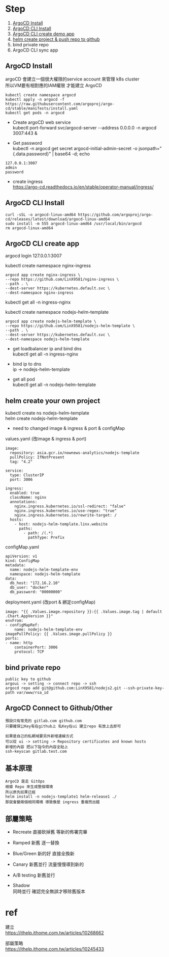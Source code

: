 # Step
1. [ArgoCD Install](#argocd-install) 
2. [ArgoCD CLI Install](#ArgoCD-CLI-Install) 
3. [ArgoCD CLI create demo app](#ArgoCD-CLI-create-demo-app)
4. [helm create project & push repo to github](#helm-create-project)
5. bind private repo  
7. ArgoCD CLI sync app  

## <a name="argocd-install"></a>ArgoCD Install
argoCD 會建立一個很大權限的service account 來管理 k8s cluster  
所以VM要有相對應的IAM權限 才能建立 ArgoCD  

```
kubectl create namespace argocd
kubectl apply -n argocd -f https://raw.githubusercontent.com/argoproj/argo-cd/stable/manifests/install.yaml
kubectl get pods -n argocd
```

* Create argoCD web service  
kubectl port-forward svc/argocd-server --address 0.0.0.0 -n argocd 3007:443 &

* Get password  
kubectl -n argocd get secret argocd-initial-admin-secret -o jsonpath="{.data.password}" | base64 -d; echo  
```
127.0.0.1:3007
admin
password
```

* create ingress  
https://argo-cd.readthedocs.io/en/stable/operator-manual/ingress/  


## <a name="ArgoCD-CLI-Install"></a>ArgoCD CLI Install
```
curl -sSL -o argocd-linux-amd64 https://github.com/argoproj/argo-cd/releases/latest/download/argocd-linux-amd64
sudo install -m 555 argocd-linux-amd64 /usr/local/bin/argocd
rm argocd-linux-amd64
```

## <a name="ArgoCD-CLI-create-app"></a>ArgoCD CLI create app

argocd login 127.0.0.1:3007

kubectl create namespace nginx-ingress
```
argocd app create nginx-ingress \
--repo https://github.com/LinX9581/nginx-ingress \
--path . \
--dest-server https://kubernetes.default.svc \
--dest-namespace nginx-ingress
```
kubectl get all -n ingress-nginx

kubectl create namespace nodejs-helm-template
```
argocd app create nodejs-helm-template \
--repo https://github.com/LinX9581/nodejs-helm-template \
--path . \
--dest-server https://kubernetes.default.svc \
--dest-namespace nodejs-helm-template
```

* get loadbalancer ip and bind dns  
kubectl get all -n ingress-nginx

* bind ip to dns  
ip -> nodejs-helm-template

* get all pod  
kubectl get all -n nodejs-helm-template  

## helm create your own project
kubectl create ns nodejs-helm-template  
helm create nodejs-helm-template  

* need to changed
image & ingress & port & configMap

values.yaml (改image & ingress & port)
```
image:
  repository: asia.gcr.io/nownews-analytics/nodejs-template
  pullPolicy: IfNotPresent
  tag: "4.2"

service:
  type: ClusterIP
  port: 3006

ingress:
  enabled: true
  className: nginx
  annotations:
    nginx.ingress.kubernetes.io/ssl-redirect: "false"
    nginx.ingress.kubernetes.io/use-regex: "true"
    nginx.ingress.kubernetes.io/rewrite-target: /
  hosts:
    - host: nodejs-helm-template.linx.website
      paths:
        - path: /(.*)
          pathType: Prefix
```

configMap.yaml
```
apiVersion: v1
kind: ConfigMap
metadata:
  name: nodejs-helm-template-env
  namespace: nodejs-helm-template
data:
  db_host: "172.16.2.10"
  db_user: "docker"
  db_password: "00000000"
```

deployment.yaml (改port & 綁定configMap)
```
image: "{{ .Values.image.repository }}:{{ .Values.image.tag | default .Chart.AppVersion }}"
envFrom:
- configMapRef:
    name: nodejs-helm-template-env
imagePullPolicy: {{ .Values.image.pullPolicy }}
ports:
- name: http
    containerPort: 3006
    protocol: TCP
```

## bind private repo
```
public key to github  
argoui -> setting -> connect repo -> ssh  
argocd repo add git@github.com:LinX9581/nodejs2.git --ssh-private-key-path var/www/rsa_id  
```

## ArgoCD Connect to Github/Other
```
預設只有常見的 gitlab.com github.com  
只要確保公Key有在github上 私Key在ui 建立repo 有放上去即可

如果是自己的私網域要另外新增連線方式
可以從 ui -> setting -> Repository certificates and known hosts
新增的內容 把以下指令的內容全貼上
ssh-keyscan gitlab.test.com
```

## 基本原理
```
ArgoCD 是走 GitOps
根據 Repo 來生成整個環境
所以原先如果已經
helm install -n nodejs-template1 helm-release1 ./
那就會變兩個相同環境 導致像是 ingress 重複而出錯
```

## 部屬策略
* Recreate 直接砍掉舊 等新的佈署完畢

* Ramped 新舊 逐一替換

* Blue/Green 新的好 直接全換新

* Canary 新舊並行 流量慢慢導到新的

* A/B testing 新舊並行

* Shadow  
同時並行 確認完全無誤才移除舊版本

# ref
建立  
https://ithelp.ithome.com.tw/articles/10268662  

部屬策略  
https://ithelp.ithome.com.tw/articles/10245433  
